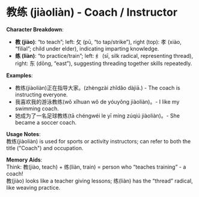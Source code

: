 # **教练 (jiàoliàn) - Coach / Instructor**

**Character Breakdown**:  
- **教 (jiào)**: “to teach”; left: 攵 (pū, “to tap/strike”), right (top): 孝 (xiào, “filial”; child under elder), indicating imparting knowledge.  
- **练 (liàn)**: “to practice/train”; left: 纟 (sī, silk radical, representing thread), right: 东 (dōng, “east”), suggesting threading together skills repeatedly.

**Examples**:  
- 教练(jiàoliàn)正在指导大家。(zhèngzài zhǐdǎo dàjiā.) - The coach is instructing everyone.  
- 我喜欢我的游泳教练(wǒ xǐhuan wǒ de yóuyǒng jiàoliàn)。- I like my swimming coach.  
- 她成为了一名足球教练(tā chéngwéi le yī míng zúqiú jiàoliàn)。- She became a soccer coach.

**Usage Notes**:  
教练(jiàoliàn) is used for sports or activity instructors; can refer to both the title ("Coach") and occupation.

**Memory Aids**:  
Think: 教(jiào, teach) + 练(liàn, train) = person who “teaches training” - a coach!  
教(jiào) looks like a teacher giving lessons; 练(liàn) has the “thread” radical, like weaving practice.
